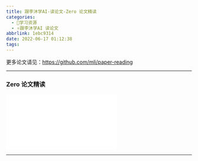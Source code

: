 ```yaml
---
title: 跟李沐学AI-读论文-Zero 论文精读
categories:
  - 🌙学习资源
  - ⭐跟李沐学AI 读论文
abbrlink: 1ebc9314
date: 2022-06-17 01:12:38
tags:
---
```


更多论文请见：<https://github.com/mli/paper-reading>

***

### Zero 论文精读

<iframe src="//player.bilibili.com/player.html?aid=257146056&bvid=BV1tY411g7ZT&cid=737409803&page=1" scrolling="no" border="0" frameborder="no" framespacing="0" allowfullscreen="true"> </iframe>

<!--more-->

***
